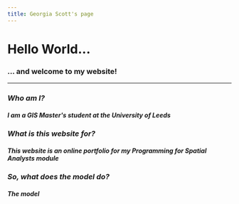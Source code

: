 ```yaml
---
title: Georgia Scott's page
---
```


# Hello World...

### ... and welcome to my website!

---

### *Who am I?*

##### I am a GIS Master's student at the University of Leeds



### *What is this website for?*

##### This website is an online portfolio for my Programming for Spatial Analysts module



### *So, what does the model do?*

##### The model 


